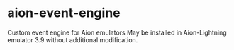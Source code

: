 aion-event-engine
=================

Custom event engine for Aion emulators
May be installed in Aion-Lightning emulator 3.9 without additional modification.
